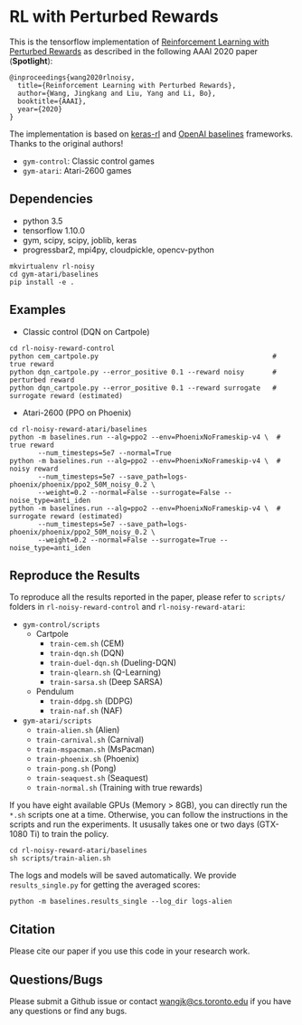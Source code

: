 # RL with Perturbed Rewards

This is the tensorflow implementation of [Reinforcement Learning with Perturbed Rewards](https://arxiv.org/abs/1810.01032) as described in the following AAAI 2020 paper (__Spotlight__):

```
@inproceedings{wang2020rlnoisy,
  title={Reinforcement Learning with Perturbed Rewards},
  author={Wang, Jingkang and Liu, Yang and Li, Bo},
  booktitle={AAAI},
  year={2020}
}
```

The implementation is based on [keras-rl](https://github.com/keras-rl/keras-rl) and [OpenAI baselines](https://github.com/openai/baselines) frameworks. Thanks to the original authors!

- `gym-control`: Classic control games
- `gym-atari`:   Atari-2600 games

## Dependencies
- python 3.5
- tensorflow 1.10.0
- gym, scipy, scipy, joblib, keras
- progressbar2, mpi4py, cloudpickle, opencv-python

```
mkvirtualenv rl-noisy
cd gym-atari/baselines
pip install -e .
```

## Examples
- Classic control (DQN on Cartpole)
```
cd rl-noisy-reward-control
python cem_cartpole.py                                           # true reward
python dqn_cartpole.py --error_positive 0.1 --reward noisy       # perturbed reward
python dqn_cartpole.py --error_positive 0.1 --reward surrogate   # surrogate reward (estimated)
```
- Atari-2600 (PPO on Phoenix)
```
cd rl-noisy-reward-atari/baselines
python -m baselines.run --alg=ppo2 --env=PhoenixNoFrameskip-v4 \  # true reward
       --num_timesteps=5e7 --normal=True                          
python -m baselines.run --alg=ppo2 --env=PhoenixNoFrameskip-v4 \  # noisy reward
       --num_timesteps=5e7 --save_path=logs-phoenix/phoenix/ppo2_50M_noisy_0.2 \
       --weight=0.2 --normal=False --surrogate=False --noise_type=anti_iden
python -m baselines.run --alg=ppo2 --env=PhoenixNoFrameskip-v4 \  # surrogate reward (estimated)
       --num_timesteps=5e7 --save_path=logs-phoenix/phoenix/ppo2_50M_noisy_0.2 \
       --weight=0.2 --normal=False --surrogate=True --noise_type=anti_iden
```

## Reproduce the Results
To reproduce all the results reported in the paper, please refer to `scripts/` folders in `rl-noisy-reward-control` and `rl-noisy-reward-atari`:
- `gym-control/scripts`
  - Cartpole
    - `train-cem.sh` (CEM)
    - `train-dqn.sh` (DQN)
    - `train-duel-dqn.sh` (Dueling-DQN)
    - `train-qlearn.sh` (Q-Learning)
    - `train-sarsa.sh` (Deep SARSA)
  - Pendulum
    - `train-ddpg.sh` (DDPG)
    - `train-naf.sh` (NAF)
- `gym-atari/scripts`
  - `train-alien.sh` (Alien)
  - `train-carnival.sh` (Carnival)
  - `train-mspacman.sh` (MsPacman)
  - `train-phoenix.sh` (Phoenix)
  - `train-pong.sh` (Pong)
  - `train-seaquest.sh` (Seaquest)
  - `train-normal.sh` (Training with true rewards)


If you have eight available GPUs (Memory > 8GB), you can directly run the `*.sh` scripts one at a time. Otherwise, you can follow the instructions in the scripts and run the experiments. It ususally takes one or two days (GTX-1080 Ti) to train the policy.
```
cd rl-noisy-reward-atari/baselines
sh scripts/train-alien.sh
```
The logs and models will be saved automatically. We provide `results_single.py` for getting the averaged scores:
```
python -m baselines.results_single --log_dir logs-alien
```

## Citation
Please cite our paper if you use this code in your research work.

## Questions/Bugs
Please submit a Github issue or contact wangjk@cs.toronto.edu if you have any questions or find any bugs.
